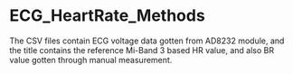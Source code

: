# ECG_HeartRate_Methods

The CSV files contain ECG voltage data gotten from AD8232 module, and the title contains the reference Mi-Band 3 based HR value, and also BR value gotten through manual measurement.


